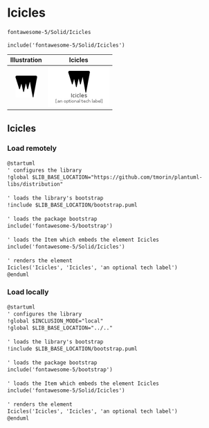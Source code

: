 # Icicles


```text
fontawesome-5/Solid/Icicles
```

```text
include('fontawesome-5/Solid/Icicles')
```



| Illustration | Icicles |
| :---: | :---: |
| ![illustration for Illustration](../../fontawesome-5/Solid/Icicles.png) | ![illustration for Icicles](../../fontawesome-5/Solid/Icicles.Local.png) |




## Icicles

### Load remotely
```plantuml
@startuml
' configures the library
!global $LIB_BASE_LOCATION="https://github.com/tmorin/plantuml-libs/distribution"

' loads the library's bootstrap
!include $LIB_BASE_LOCATION/bootstrap.puml

' loads the package bootstrap
include('fontawesome-5/bootstrap')

' loads the Item which embeds the element Icicles
include('fontawesome-5/Solid/Icicles')

' renders the element
Icicles('Icicles', 'Icicles', 'an optional tech label')
@enduml
```

### Load locally
```plantuml
@startuml
' configures the library
!global $INCLUSION_MODE="local"
!global $LIB_BASE_LOCATION="../.."

' loads the library's bootstrap
!include $LIB_BASE_LOCATION/bootstrap.puml

' loads the package bootstrap
include('fontawesome-5/bootstrap')

' loads the Item which embeds the element Icicles
include('fontawesome-5/Solid/Icicles')

' renders the element
Icicles('Icicles', 'Icicles', 'an optional tech label')
@enduml
```

